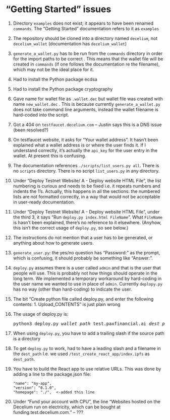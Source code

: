 # “Getting Started” issues

1. Directory `examples` does not exist; it appears to have been renamed `commands`. The “Getting Started” documentation refers to it as `examples`

2. The repository should be cloned into a directory named `decelium`, not `decelium_wallet` (documentation has `decelium_wallet`)

3. `generate_a_wallet.py` has to be run from the `commands` directory in order for the import paths to be correct . This means that the wallet file will be created in `commands` (if one follows the documentation re the filename), which may not be the ideal place for it.

4. Had to install the Python package ecdsa 

5. Had to install the Python package cryptography

6. Gave name for wallet file as `.wallet.dec` but wallet file was created with name `new_wallet.dec` . This is because currently `generate_a_wallet.py` does not take command line arguments, instead the wallet filename is hard-coded into the script.

7. Got a 404 on `testfaucet.decelium.com` – Justin says this is a DNS issue (been resolved?)

8. On testfaucet website, it asks for “Your wallet address”. It hasn’t been explained what a wallet address is or where the user finds it. If I understand correctly, it’s actually the `api_key` for the user entry in the wallet. At present this is confusing.

9. The documentation references `./scripts/list_users.py all`.
There is no `scripts` directory.
There is no script `list_users.py` in any directory.

10. Under “Deploy Testnet Website/ A - Deploy website HTML File”, the list numbering is curious and needs to be fixed i.e. it repeats numbers and indents the 1’s. Actually, this happens in all the sections: the numbered lists are not formatted correctly, in a way that would not be acceptable in user-ready documentation. 

11. Under “Deploy Testnet Website/ A - Deploy website HTML File”, under the third 3, it says 
“Run `deploy.py index.html FileName`”. What `FileName` is hasn’t been explained, there’s no reference to it elsewhere. (Anyhow, this isn’t the correct usage of `deploy.py`, so see below.)

12. The instructions do not mention that a user has to be generated, or anything about how to generate users.

13. `generate_user.py`: the yes/no question has “Password:” as the prompt, which is confusing, it should probably be something like “Answer:”. 

14. `deploy.py` assumes there is a user called `admin` and that is the user that people will use. This is probably not how things should operate in the long term. We implemented a temporary workaround by hard-coding in the user name we wanted to use in place of `admin`.
Currently `deplopy.py` has no way (other than hard-coding) to indicate the user.

15. The bit “Create python file called deploy.py, and enter the following contents: 1. Upload_CONTENTS” is just plain wrong

16. The usage of deploy.py is:

    <pre>
    python3 deploy.py <i>wallet_path</i> test.paxfinancial.ai <i>dest_path</i> <i>source_path</i>
    </pre>
        
17. When using `deploy.py`, you have to add a trailing slash if the source path is a directory

18. To get `deploy.py` to work, had to have a leading slash and a filename in the `dest_path`
            I.e. we used `/test_create_react_app/index.ipfs` as `dest_path`. 


19. You have to build the React app to use relative URLs. This was done by adding a line to the package.json file:

        "name": "my-app",
        "version": "0.1.0",
        "homepage": "./",  <-added this line

20. Under “Fund your account with CPU”, the line “Websites hosted on the Decelium run on electricity, which can be bought at funding.test.decelium.com.” – ???
